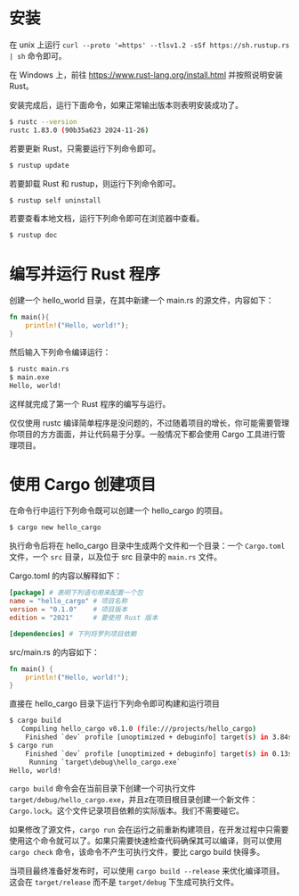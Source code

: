 # 安装

在 unix 上运行 `curl --proto '=https' --tlsv1.2 -sSf https://sh.rustup.rs | sh` 命令即可。

在 Windows 上，前往 https://www.rust-lang.org/install.html 并按照说明安装 Rust。

安装完成后，运行下面命令，如果正常输出版本则表明安装成功了。

```bash
$ rustc --version
rustc 1.83.0 (90b35a623 2024-11-26)
```

若要更新 Rust，只需要运行下列命令即可。

```bash
$ rustup update
```

若要卸载 Rust 和 rustup，则运行下列命令即可。

```bash
$ rustup self uninstall
```

若要查看本地文档，运行下列命令即可在浏览器中查看。

```bash
$ rustup doc
```

# 编写并运行 Rust 程序

创建一个 hello_world 目录，在其中新建一个 main.rs 的源文件，内容如下：

```rust
fn main(){
    println!("Hello, world!");
}
```

然后输入下列命令编译运行：

```bash
$ rustc main.rs
$ main.exe
Hello, world!
```

这样就完成了第一个 Rust 程序的编写与运行。

仅仅使用 rustc 编译简单程序是没问题的，不过随着项目的增长，你可能需要管理你项目的方方面面，并让代码易于分享。一般情况下都会使用 Cargo 工具进行管理项目。

# 使用 Cargo 创建项目

在命令行中运行下列命令既可以创建一个 hello_cargo 的项目。

```bash
$ cargo new hello_cargo
```

执行命令后将在 hello_cargo 目录中生成两个文件和一个目录：一个 `Cargo.toml` 文件，一个 `src` 目录，以及位于 src 目录中的 `main.rs` 文件。

Cargo.toml 的内容以解释如下：
```toml
[package] # 表明下列语句用来配置一个包
name = "hello_cargo" # 项目名称
version = "0.1.0"    # 项目版本
edition = "2021"     # 要使用 Rust 版本

[dependencies] # 下列将罗列项目依赖
```
src/main.rs 的内容如下：
```rust
fn main() {
    println!("Hello, world!");
}
```
直接在 hello_cargo 目录下运行下列命令即可构建和运行项目
```bash
$ cargo build
   Compiling hello_cargo v0.1.0 (file:///projects/hello_cargo)
    Finished `dev` profile [unoptimized + debuginfo] target(s) in 3.84s
$ cargo run
    Finished `dev` profile [unoptimized + debuginfo] target(s) in 0.13s
     Running `target\debug\hello_cargo.exe`
Hello, world!
```
`cargo build` 命令会在当前目录下创建一个可执行文件 `target/debug/hello_cargo.exe`，并且z在项目根目录创建一个新文件：`Cargo.lock`。这个文件记录项目依赖的实际版本。我们不需要碰它。

如果修改了源文件，`cargo run` 会在运行之前重新构建项目，在开发过程中只需要使用这个命令就可以了。如果只需要快速检查代码确保其可以编译，则可以使用 `cargo check` 命令，该命令不产生可执行文件，要比 cargo build 快得多。

当项目最终准备好发布时，可以使用 `cargo build --release` 来优化编译项目。这会在 `target/release` 而不是 `target/debug` 下生成可执行文件。
